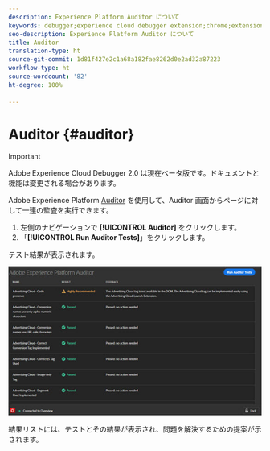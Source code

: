 ```yaml
---
description: Experience Platform Auditor について
keywords: debugger;experience cloud debugger extension;chrome;extension;auditor;dtm;target
seo-description: Experience Platform Auditor について
title: Auditor
translation-type: ht
source-git-commit: 1d81f427e2c1a68a182fae8262d0e2ad32a87223
workflow-type: ht
source-wordcount: '82'
ht-degree: 100%

---
```



# Auditor {#auditor}

>[!IMPORTANT]
>
>Adobe Experience Cloud Debugger 2.0 は現在ベータ版です。ドキュメントと機能は変更される場合があります。

Adobe Experience Platform [Auditor](https://docs.adobe.com/content/help/ja-JP/auditor/using/overview.html) を使用して、Auditor 画面からページに対して一連の監査を実行できます。

1. 左側のナビゲーションで **[!UICONTROL Auditor]** をクリックします。
1. 「**[!UICONTROL Run Auditor Tests]**」をクリックします。

テスト結果が表示されます。

![](assets/auditor-results.jpg)

結果リストには、テストとその結果が表示され、問題を解決するための提案が示されます。